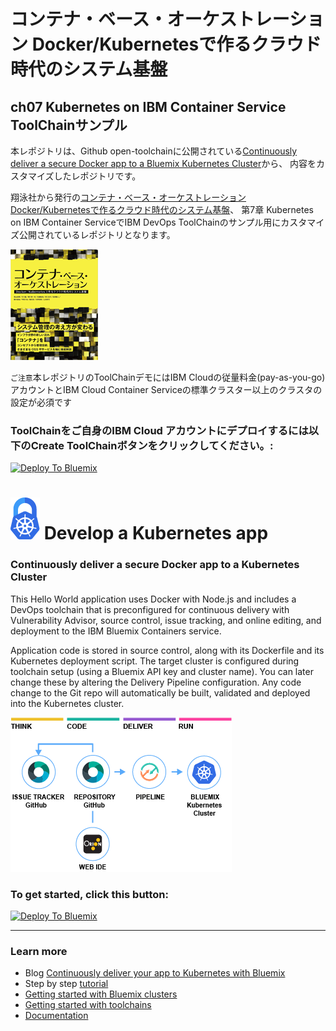 # コンテナ・ベース・オーケストレーション Docker/Kubernetesで作るクラウド時代のシステム基盤
## ch07 Kubernetes on IBM Container Service ToolChainサンプル

本レポジトリは、Github open-toolchainに公開されている[Continuously deliver a secure Docker app to a Bluemix Kubernetes Cluster](https://github.com/open-toolchain/secure-kube-toolchain)から、
内容をカスタマイズしたレポジトリです。

翔泳社から発行の[コンテナ・ベース・オーケストレーション Docker/Kubernetesで作るクラウド時代のシステム基盤](https://www.shoeisha.co.jp/book/detail/9784798155371)、
第7章 Kubernetes on IBM Container ServiceでIBM DevOps ToolChainのサンプル用にカスタマイズ公開されているレポジトリとなります。

[![BookImg](./img/bookimg.png)](https://www.shoeisha.co.jp/book/detail/9784798155371)

`ご注意`本レポジトリのToolChainデモにはIBM Cloudの従量料金(pay-as-you-go)アカウントとIBM Cloud Container Serviceの標準クラスター以上のクラスタの設定が必須です

### ToolChainをご自身のIBM Cloud アカウントにデプロイするには以下のCreate ToolChainボタンをクリックしてください。:
[![Deploy To Bluemix](https://console.bluemix.net/devops/graphics/create_toolchain_button.png)](https://console.bluemix.net/devops/setup/deploy/?repository=https%3A//github.com/43books/ch07-toolchain)

# ![Icon](./.bluemix/secure-lock-kubernetes.png) Develop a Kubernetes app


### Continuously deliver a secure Docker app to a Kubernetes Cluster
This Hello World application uses Docker with Node.js and includes a DevOps toolchain that is preconfigured for continuous delivery with Vulnerability Advisor, source control, issue tracking, and online editing, and deployment to the IBM Bluemix Containers service.

Application code is stored in source control, along with its Dockerfile and its Kubernetes deployment script.
The target cluster is configured during toolchain setup (using a Bluemix API key and cluster name). You can later change these by altering the Delivery Pipeline configuration.
Any code change to the Git repo will automatically be built, validated and deployed into the Kubernetes cluster.

![Icon](./.bluemix/toolchain.png)

### To get started, click this button:
[![Deploy To Bluemix](https://console.bluemix.net/devops/graphics/create_toolchain_button.png)](https://console.bluemix.net/devops/setup/deploy/?repository=https%3A//github.com/43books/bmxug-winter-2017-toolchain)

---
### Learn more 

* Blog [Continuously deliver your app to Kubernetes with Bluemix](https://www.ibm.com/blogs/bluemix/2017/07/continuously-deliver-your-app-to-kubernetes-with-bluemix/)
* Step by step [tutorial](https://www.ibm.com/devops/method/tutorials/tc_secure_kube)
* [Getting started with Bluemix clusters](https://console.bluemix.net/docs/containers/container_index.html?pos=2)
* [Getting started with toolchains](https://bluemix.net/devops/getting-started)
* [Documentation](https://console.ng.bluemix.net/docs/services/ContinuousDelivery/index.html?pos=2)
